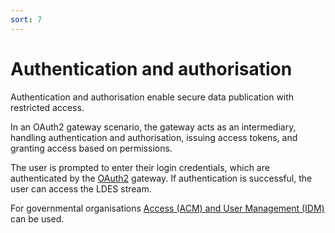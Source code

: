 ```yaml
---
sort: 7
---
```


Authentication and authorisation
====================================

Authentication and authorisation enable secure data publication with restricted access.

In an OAuth2 gateway scenario, the gateway acts as an intermediary, handling authentication and authorisation, issuing access tokens, and granting access based on permissions.

The user is prompted to enter their login credentials, which are authenticated by the [OAuth2](https://oauth.net/2/) gateway. If authentication is successful, the user can access the LDES stream.

For governmental organisations [Access (ACM) and User Management (IDM)](https://www.vlaanderen.be/acm-idm-standaard-aansluitingsproces) can be used.